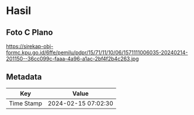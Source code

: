 # Hasil

## Foto C Plano

https://sirekap-obj-formc.kpu.go.id/6ffe/pemilu/pdpr/15/71/11/10/06/1571111006035-20240214-201150--36cc099c-faaa-4a96-a1ac-2bf4f2b4c263.jpg


## Metadata

| Key        | Value               |
| ---------- | ------------------- |
| Time Stamp | 2024-02-15 07:02:30 |



